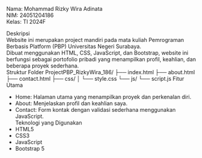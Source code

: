 Nama: Mohammad Rizky Wira Adinata  
NIM: 24051204186  
Kelas: TI 2024F  

Deskripsi  
Website ini merupakan project mandiri pada mata kuliah Pemrograman Berbasis Platform (PBP) Universitas Negeri Surabaya.  
Dibuat menggunakan HTML, CSS, JavaScript, dan Bootstrap, website ini berfungsi sebagai portofolio pribadi yang menampilkan profil, keahlian, dan beberapa proyek sederhana.  
Struktur Folder
ProjectPBP_RizkyWira_186/
├── index.html
├── about.html
├── contact.html
├── css/
│   └── style.css
└── js/
    └── script.js
Fitur Utama
- Home: Halaman utama yang menampilkan proyek dan perkenalan diri.  
- About: Menjelaskan profil dan keahlian saya.  
- Contact: Form kontak dengan validasi sederhana menggunakan JavaScript.  
Teknologi yang Digunakan
- HTML5  
- CSS3  
- JavaScript  
- Bootstrap 5  

